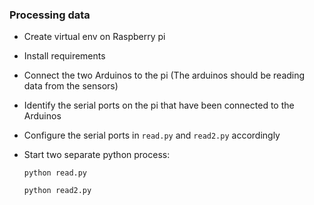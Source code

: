 ### Processing data

- Create virtual env on Raspberry pi
- Install requirements
- Connect the two Arduinos to the pi (The arduinos should be reading data from the sensors)
- Identify the serial ports on the pi that have been connected to the Arduinos
- Configure the serial ports in `read.py` and `read2.py` accordingly
- Start two separate python process:

  `python read.py`
  
  `python read2.py`
